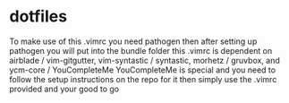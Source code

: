 # dotfiles
To make use of this .vimrc you need pathogen then after setting up pathogen you will put into the bundle folder
this .vimrc is dependent on airblade / vim-gitgutter, vim-syntastic / syntastic, morhetz / gruvbox, and ycm-core / YouCompleteMe
YouCompleteMe is special and you need to follow the setup instructions on the repo for it
then simply use the .vimrc provided and your good to go
